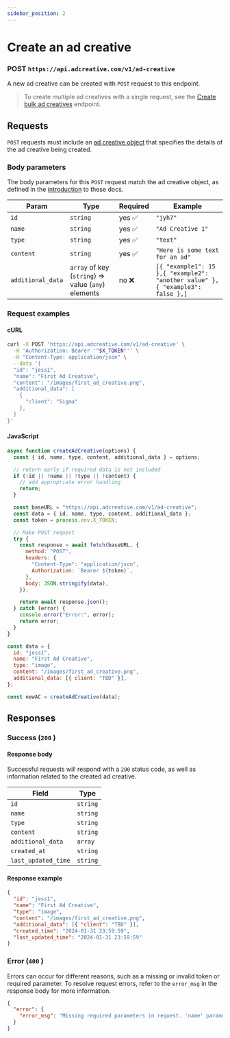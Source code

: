 ```yaml
---
sidebar_position: 2
---
```


# Create an ad creative

### POST `https://api.adcreative.com/v1/ad-creative`

A new ad creative can be created with `POST` request to this endpoint.

> To create multiple ad creatives with a single request, see the [Create bulk ad creatives](./create-bulk-ad-creatives) endpoint.

## Requests

`POST` requests must include an [ad creative object](/docs/intro#ad-creative-object) that specifies the details of the ad creative being created.

### Body parameters

The body parameters for this `POST` request match the ad creative object, as defined in the [introduction](/docs/intro#ad-creative-object) to these docs.

| Param             | Type                                               | Required | Example                                                                       |
| ----------------- | -------------------------------------------------- | -------- | ----------------------------------------------------------------------------- |
| `id`              | `string`                                           | yes ✅   | `"jyh7"`                                                                      |
| `name`            | `string`                                           | yes ✅   | `"Ad Creative 1"  `                                                           |
| `type`            | `string`                                           | yes ✅   | `"text"`                                                                      |
| `content`         | `string`                                           | yes ✅   | `"Here is some text for an ad"`                                               |
| `additional_data` | `array` of key (`string`) ⇒ value (`any`) elements | no ❌    | `[{ "example1": 15 },{ "example2": "another value" },{ "example3": false },]` |

### Request examples

#### cURL

```bash
curl -X POST 'https://api.adcreative.com/v1/ad-creative' \
  -H 'Authorization: Bearer '"$X_TOKEN"'' \
  -H "Content-Type: application/json" \
  --data '{
  "id": "jess1",
  "name": "First Ad Creative",
  "content": "/images/first_ad_creative.png",
  "additional_data": [
    {
      "client": "Sigma"
    },
  ]
}'
```

#### JavaScript

```jsx
async function createAdCreative(options) {
  const { id, name, type, content, additional_data } = options;

  // return early if required data is not included
  if (!id || !name || !type || !content) {
    // add appropriate error handling
    return;
  }

  const baseURL = "https://api.adcreative.com/v1/ad-creative";
  const data = { id, name, type, content, additional_data };
  const token = process.env.X_TOKEN;

  // Make POST request
  try {
    const response = await fetch(baseURL, {
      method: "POST",
      headers: {
        "Content-Type": "application/json",
        Authorization: `Bearer ${token}`,
      },
      body: JSON.stringify(data),
    });

    return await response.json();
  } catch (error) {
    console.error("Error:", error);
    return error;
  }
}

const data = {
  id: "jess1",
  name: "First Ad Creative",
  type: "image",
  content: "/images/first_ad_creative.png",
  additional_data: [{ client: "TBD" }],
};

const newAC = createAdCreative(data);
```

## Responses

### Success (`200` )

#### Response body

Successful requests will respond with a `200` status code, as well as information related to the created ad creative.

| Field               | Type     |
| ------------------- | -------- |
| `id`                | `string` |
| `name`              | `string` |
| `type`              | `string` |
| `content`           | `string` |
| `additional_data`   | `array`  |
| `created_at`        | `string` |
| `last_updated_time` | `string` |

#### Response example

```json
{
  "id": "jess1",
  "name": "First Ad Creative",
  "type": "image",
  "content": "/images/first_ad_creative.png",
  "additional_data": [{ "client": "TBD" }],
  "created_time": "2024-01-31 23:59:59",
  "last_updated_time": "2024-01-31 23:59:59"
}
```

### Error (`400` )

Errors can occur for different reasons, such as a missing or invalid token or required parameter. To resolve request errors, refer to the `error_msg` in the response body for more information.

```json
{
  "error": {
    "error_msg": "Missing required parameters in request. 'name' parameter should be included."
  }
}
```
